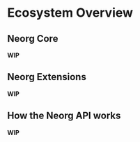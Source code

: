 # Ecosystem Overview

## Neorg Core

**WIP**

## Neorg Extensions

**WIP**

## How the Neorg API works

**WIP**
